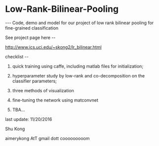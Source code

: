 # Low-Rank-Bilinear-Pooling
--- Code, demo and model for our project of low rank bilinear pooling for fine-grained classification

See project page here --

http://www.ics.uci.edu/~skong2/lr_bilinear.html


checklist -- 

1. quick training using caffe, including matlab files for initialization;

2. hyperparameter study by low-rank and co-decomposition on the classifier parameters;

3. three methods of visualization

4. fine-tuning the network using matconvnet

5. TBA...


last update: 11/20/2016

Shu Kong

aimerykong AtT gmail dott cooooooooom

